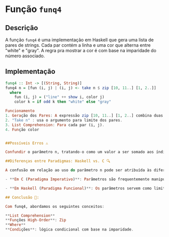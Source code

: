 # Função `funq4`

## Descrição

A função `funq4` é uma implementação em Haskell que gera uma lista de pares de strings. Cada par contém a linha e uma cor que alterna entre "white" e "gray". A regra pra mostrar a cor é com base na imparidade do número associado.

## Implementação

```haskell
funq4 :: Int -> [(String, String)]
funq4 n = [fun (i, j) | (i, j) <- take n $ zip [10, 11..] [1, 2..]]
  where
    fun (i, j) = ("line" ++ show i, color j)
    color k = if odd k then "white" else "gray"

Funcionamento
1. Geração dos Pares: A expressão zip [10, 11..] [1, 2..] combina duas listas.
2. "Take n" : usa o argumento para limite dos pares.
3. List Comprehension: Para cada par (i, j).
4. Função color 


##Possíveis Erros ⚠️

Confundir o parâmetro n, tratando-o como um valor a ser somado aos índices gerados.Resulta em pares começando por "line14" em vez de "line10". Foi o que eu fiz na prova...😓

##Diferenças entre Paradigmas: Haskell vs. C 🔍

A confusão em relação ao uso do parâmetro n pode ser atribuída às diferenças entre os paradigmas de programação:

- **Em C (Paradigma Imperativo)**: Parâmetros são frequentemente manipulados diretamente e podem ser usados para modificar estados. Programadores podem esperar que um parâmetro seja um valor a ser adicionado.

- **Em Haskell (Paradigma Funcional)**: Os parâmetros servem como limites ou critérios, e não são utilizados para manipulação direta de valores. A função é definida para retornar um resultado baseado em condições sem modificar estados externos.

## Conclusão 🎯:

Com funq4, abordamos os seguintes conceitos:

**List Comprehension**
**Funções High-Order**: Zip
**Where**
**Condições**: lógica condicional com base na imparidade. 





